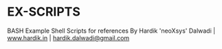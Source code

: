 # EX-SCRIPTS
BASH Example Shell Scripts for references By Hardik 'neoXsys' Dalwadi | www.hardik.in | hardik.dalwadi@gmail.com

